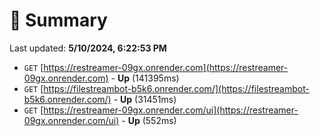 # 📖 Summary
Last updated: **5/10/2024, 6:22:53 PM**

- `GET` [https://restreamer-09gx.onrender.com](https://restreamer-09gx.onrender.com) - **Up** (141395ms)
- `GET` [https://filestreambot-b5k6.onrender.com/](https://filestreambot-b5k6.onrender.com/) - **Up** (31451ms)
- `GET` [https://restreamer-09gx.onrender.com/ui](https://restreamer-09gx.onrender.com/ui) - **Up** (552ms)
